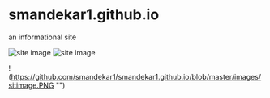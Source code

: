 # smandekar1.github.io 
an informational site

![site image](https://github.com/smandekar1/smandekar1.github.io/raw/master/siteimage.png "Logo Title Text 1")
![site image](https://github.com/smandekar1/Project-5-Linux-Server-Config/raw/master/RestaurantApp.png "Logo Title Text 1")


!(https://github.com/smandekar1/smandekar1.github.io/blob/master/images/sitimage.PNG "")

